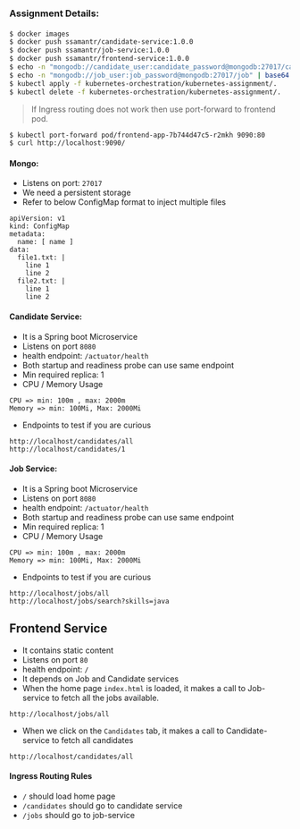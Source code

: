 ### Assignment Details:

####
```bash
$ docker images
$ docker push ssamantr/candidate-service:1.0.0
$ docker push ssamantr/job-service:1.0.0
$ docker push ssamantr/frontend-service:1.0.0
$ echo -n "mongodb://candidate_user:candidate_password@mongodb:27017/candidate" | base64
$ echo -n "mongodb://job_user:job_password@mongodb:27017/job" | base64
$ kubectl apply -f kubernetes-orchestration/kubernetes-assignment/.
$ kubectl delete -f kubernetes-orchestration/kubernetes-assignment/.
```

> If Ingress routing does not work then use port-forward to frontend pod.
```bash
$ kubectl port-forward pod/frontend-app-7b744d47c5-r2mkh 9090:80
$ curl http://localhost:9090/
```

#### Mongo: 
- Listens on port: `27017`
- We need a persistent storage
- Refer to below ConfigMap format to inject multiple files

```
apiVersion: v1
kind: ConfigMap
metadata:
  name: [ name ]
data:
  file1.txt: |
    line 1
    line 2
  file2.txt: |
    line 1
    line 2
```

#### Candidate Service:

- It is a Spring boot Microservice
- Listens on port `8080`
- health endpoint: `/actuator/health`
- Both startup and readiness probe can use same endpoint
- Min required replica: 1
- CPU / Memory Usage
```
CPU => min: 100m , max: 2000m
Memory => min: 100Mi, Max: 2000Mi 
```
- Endpoints to test if you are curious
```
http://localhost/candidates/all
http://localhost/candidates/1
```

#### Job Service:
- It is a Spring boot Microservice
- Listens on port `8080`
- health endpoint: `/actuator/health`
- Both startup and readiness probe can use same endpoint
- Min required replica: 1
- CPU / Memory Usage
```
CPU => min: 100m , max: 2000m
Memory => min: 100Mi, Max: 2000Mi 
```
- Endpoints to test if you are curious
```
http://localhost/jobs/all
http://localhost/jobs/search?skills=java
```

## Frontend Service
- It contains static content
- Listens on port `80`
- health endpoint: `/`
- It depends on Job and Candidate services
- When the home page `index.html` is loaded, it makes a call to Job-service to fetch all the jobs available.
```
http://localhost/jobs/all
```
- When we click on the `Candidates` tab, it makes a call to Candidate-service to fetch all candidates
```
http://localhost/candidates/all
```

#### Ingress Routing Rules
- `/` should load home page
- `/candidates` should go to candidate service
- `/jobs` should go to job-service